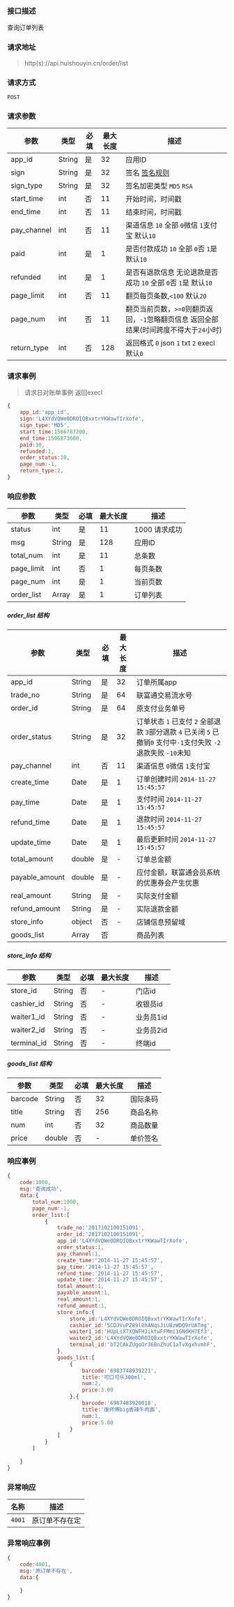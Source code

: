 ### 接口描述
查询订单列表
### 请求地址
> http(s)://api.huishouyin.cn/order/list

### 请求方式
`POST`
### 请求参数
|参数|类型|必填|最大长度|描述|
|-----|-----|-----|-----|-----|
|app_id|String|是|32|应用ID|
|sign|String|是|32|签名 [签名规则](/main/sign)|
|sign_type|String|是|32|签名加密类型 `MD5` `RSA`|
|start_time|int|否|11|开始时间，时间戳|
|end_time|int|否|11|结束时间，时间戳|
|pay_channel|int|否|11|渠道信息 `10` 全部 `0`微信 `1`支付宝 默认`10`|
|paid|int|是|1|是否付款成功 `10` 全部 `0`否 `1`是 默认`10`|
|refunded|int|是|1|是否有退款信息 无论退款是否成功 `10` 全部 `0`否 `1`是 默认`10`|
|page_limit|int|否|11|翻页每页条数,`<100` 默认`20`|
|page_num|int|否|11|翻页当前页数，`>=0`则翻页返回，`-1`忽略翻页信息 返回全部结果(时间跨度不得大于`24`小时)|
|return_type|int|否|128|返回格式 `0` json `1` txt `2` execl 默认`0`|
### 请求事例
>请求日对账单事例 返回execl

```javascript
{
    app_id:'app_id',
    sign:'L4XYdVQWe0DROIQBxxtrYKWawTIrXofe',
    sign_type:'MD5',
    start_time:1506787200,
    end_time:1506873600,
    paid:10,
    refunded:1,
    order_status:10,
    page_num:-1,
    return_type:2,
}
```
### 响应参数
|参数|类型|必填|最大长度|描述|
|-----|-----|-----|-----|-----|
|status|int|是|11|1000 请求成功 |
|msg|String|是|128|应用ID|
|total_num|int|是|11|总条数|
|page_limit|int|否|1|每页条数|
|page_num|int|是|1|当前页数|
|order_list|Array|是|1|订单列表|

##### order_list 结构
|参数|类型|必填|最大长度|描述|
|-----|-----|-----|-----|-----|
|app_id|String|是|32|订单所属app|
|trade_no|String|是|64|联富通交易流水号|
|order_id|String|是|64|原支付业务单号|
|order_status|String|是|32|订单状态 `1` 已支付 `2` 全部退款 `3`部分退款 `4` 已关闭 `5` 已撤销`0` 支付中`-1`支付失败 `-2`退款失败 `-10`未知 |
|pay_channel|int|否|11|渠道信息 `0`微信 `1`支付宝|
|create_time|Date|是|1|订单创建时间 `2014-11-27 15:45:57`|
|pay_time|Date|是|1|支付时间 `2014-11-27 15:45:57`|
|refund_time|Date|是|1|退款时间 `2014-11-27 15:45:57`|
|update_time|Date|是|1|最后更新时间 `2014-11-27 15:45:57`|
|total_amount|double|是|-|订单总金额|
|payable_amount|double|是|-|应付金额，联富通会员系统的优惠券会产生优惠|
|real_amount|String|是| - |实际支付金额|
|refund_amount|String|是| - |实际退款金额|
|store_info|object|否| - |店铺信息预留域|
|goods_list|Array|否||商品列表|

##### store_info 结构
|参数|类型|必填|最大长度|描述|
|-----|-----|-----|-----|-----|
|store_id|String|否| - |门店id|
|cashier_id|String|否| - |收银员id|
|waiter1_id|String|否| - |业务员1id|
|waiter2_id|String|否| - |业务员2id|
|terminal_id|String|否| - |终端id|

##### goods_list 结构
|参数|类型|必填|最大长度|描述|
|-----|-----|-----|-----|-----|
|barcode|String|否|32|国际条码|
|title|String|否|256|商品名称|
|num|int|否|32|商品数量|
|price|double|否| - |单价签名|

### 响应事例
```javascript
{
    code:1000,
    msg:'查询成功',
    data:{
        total_num:1000,
        page_num:-1,
        order_list:[
            {
                trade_no:'2017102100151091',
                order_id:'2017102100151091',
                app_id:'L4XYdVQWe0DROIQBxxtrYKWawTIrXofe',
                order_status:1,
                pay_channel:1,
                create_time:'2014-11-27 15:45:57',
                pay_time:'2014-11-27 15:45:57',
                refund_time:'2014-11-27 15:45:57',
                update_time:'2014-11-27 15:45:57',
                total_amount:1,
                payable_amount:1,
                real_amount:1,
                refund_amount:1,        
                store_info:{
                    store_id:'L4XYdVQWe0DROIQBxxtrYKWawTIrXofe',
                    cashier_id:'5CDJVuPZ89l8hANqsJiU8zWDQ9rUATmg',
                    waiter1_id:'HUpLsX7XQWFH3iktwFFMmi1GNdKH7Ef3',
                    waiter2_id:'L4XYdVQWe0DROIQBxxtrYKWawTIrXofe',
                    terminal_id:'bT2CAkZUgoOr36BnZhuC1aTvXgxhvmhF',
                },
                goods_list:[
                    {
                        barcode:'6983748939221',
                        title:'可口可乐300ml',
                        num:2,
                        price:3.00
                    },{
                        barcode:'6987483920018',
                        title:'康师傅big香辣牛肉面',
                        num:1,
                        price:5.00
                    }
                ]
            }
        ]
        
    }
}
```
### 异常响应
|名称|描述|
|-----|-----|
|`4001`|原订单不存在定|
### 异常响应事例
```javascript
{
    code:4001,
    msg:'原订单不存在',
    data:{
        
    }
}
```